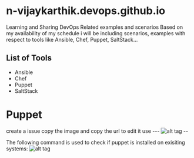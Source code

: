 # n-vijaykarthik.devops.github.io
Learning and Sharing DevOps Related examples and scenarios
Based on my availability of my schedule i will be including scenarios, examples with respect to tools like Ansible, Chef, Puppet, SaltStack...

## List of Tools
- Ansible
- Chef
- Puppet
- SaltStack

# Puppet
create a issue copy the image and copy the url to edit it
use --- ![alt tag](url/img.PNG) -- 

The following command is used to check if puppet is installed on exisiting systems:
![alt tag](https://cloud.githubusercontent.com/assets/17361962/26610493/d27de76a-4575-11e7-8fde-701bf3db82fb.PNG)
